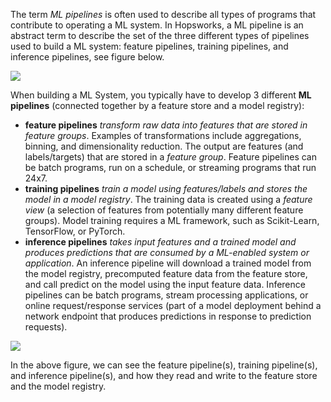 The term *ML pipelines* is often used to describe all types of programs that contribute to operating a ML system. 
In Hopsworks, a ML pipeline is an abstract term to describe the set of the three different types of pipelines used to build a ML system: feature pipelines, training pipelines, and inference pipelines, see figure below.

<img src="../../../../assets/images/concepts/fs/ml-pipelines-sets.svg">


When building a ML System, you typically have to develop 3 different **ML pipelines** (connected together by a feature store and a model registry):

 * __feature pipelines__ *transform raw data into features that are stored in feature groups*. Examples of transformations include aggregations, binning, and dimensionality reduction. The output are features (and labels/targets) that are stored in a *feature group*. Feature pipelines can be batch programs, run on a schedule, or streaming programs that run 24x7.
 * __training pipelines__ *train a model using features/labels and stores the model in a model registry*. The training data is created using a *feature view* (a selection of features from potentially many different feature groups). Model training requires a ML framework, such as Scikit-Learn, TensorFlow, or PyTorch.
 * __inference pipelines__ *takes input features and a trained model and produces predictions that are consumed by a ML-enabled system or application*. An inference pipeline will download a trained model from the model registry, precomputed feature data from the feature store, and call predict on the model using the input feature data. Inference pipelines can be batch programs, stream processing applications, or online request/response services (part of a model deployment behind a network endpoint that produces predictions in response to prediction requests).

<img src="../../../../assets/images/concepts/fs/ml-pipelines-ml-system.svg">

In the above figure, we can see the feature pipeline(s), training pipeline(s), and inference pipeline(s), and how they read and write to the feature store and the model registry.